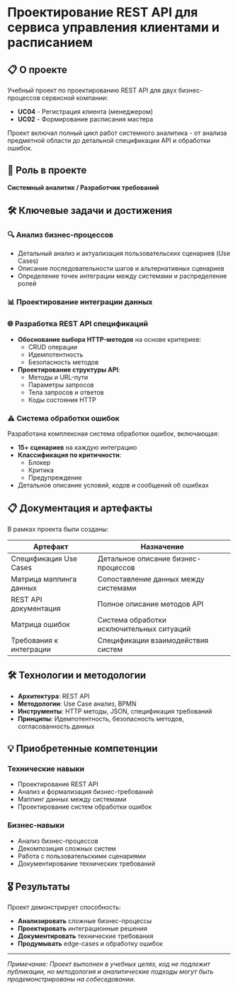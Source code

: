 # Проектирование REST API для сервиса управления клиентами и расписанием

## 📋 О проекте

Учебный проект по проектированию REST API для двух бизнес-процессов сервисной компании:
- **UC04** - Регистрация клиента (менеджером)
- **UC02** - Формирование расписания мастера

Проект включал полный цикл работ системного аналитика - от анализа предметной области до детальной спецификации API и обработки ошибок.

## 🎯 Роль в проекте

**Системный аналитик / Разработчик требований**

## 🛠 Ключевые задачи и достижения

### 🔍 Анализ бизнес-процессов
- Детальный анализ и актуализация пользовательских сценариев (Use Cases)
- Описание последовательности шагов и альтернативных сценариев
- Определение точек интеграции между системами и распределение ролей

### 📊 Проектирование интеграции данных


### 🌐 Разработка REST API спецификаций
- **Обоснование выбора HTTP-методов** на основе критериев:
  - CRUD операции
  - Идемпотентность
  - Безопасность методов
- **Проектирование структуры API**:
  - Методы и URL-пути
  - Параметры запросов
  - Тела запросов и ответов
  - Коды состояния HTTP

### ⚠️ Система обработки ошибок
Разработана комплексная система обработки ошибок, включающая:
- **15+ сценариев** на каждую интеграцию
- **Классификация по критичности**:
  - Блокер
  - Критика  
  - Предупреждение
- Детальное описание условий, кодов и сообщений об ошибках

## 📋 Документация и артефакты

В рамках проекта были созданы:

| Артефакт | Назначение |
|----------|------------|
| Спецификация Use Cases | Детальное описание бизнес-процессов |
| Матрица маппинга данных | Сопоставление данных между системами |
| REST API документация | Полное описание методов API |
| Матрица ошибок | Система обработки исключительных ситуаций |
| Требования к интеграции | Спецификации взаимодействия систем |

## 🛠 Технологии и методологии

- **Архитектура**: REST API
- **Методологии**: Use Case анализ, BPMN
- **Инструменты**: HTTP методы, JSON, спецификация требований
- **Принципы**: Идемпотентность, безопасность методов, согласованность данных

## 💡 Приобретенные компетенции

### Технические навыки
- Проектирование REST API
- Анализ и формализация бизнес-требований
- Маппинг данных между системами
- Проектирование систем обработки ошибок

### Бизнес-навыки  
- Анализ бизнес-процессов
- Декомпозиция сложных систем
- Работа с пользовательскими сценариями
- Документирование технических требований

## 🎖 Результаты

Проект демонстрирует способность:
- **Анализировать** сложные бизнес-процессы
- **Проектировать** интеграционные решения
- **Документировать** технические требования
- **Продумывать** edge-cases и обработку ошибок

---

*Примечание: Проект выполнен в учебных целях, код не подлежит публикации, но методология и аналитические подходы могут быть продемонстрированы на собеседовании.*
